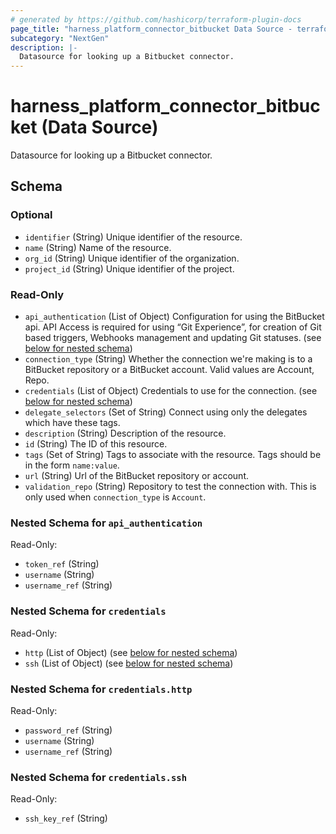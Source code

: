 ```yaml
---
# generated by https://github.com/hashicorp/terraform-plugin-docs
page_title: "harness_platform_connector_bitbucket Data Source - terraform-provider-harness"
subcategory: "NextGen"
description: |-
  Datasource for looking up a Bitbucket connector.
---
```


# harness_platform_connector_bitbucket (Data Source)

Datasource for looking up a Bitbucket connector.



<!-- schema generated by tfplugindocs -->
## Schema

### Optional

- `identifier` (String) Unique identifier of the resource.
- `name` (String) Name of the resource.
- `org_id` (String) Unique identifier of the organization.
- `project_id` (String) Unique identifier of the project.

### Read-Only

- `api_authentication` (List of Object) Configuration for using the BitBucket api. API Access is required for using “Git Experience”, for creation of Git based triggers, Webhooks management and updating Git statuses. (see [below for nested schema](#nestedatt--api_authentication))
- `connection_type` (String) Whether the connection we're making is to a BitBucket repository or a BitBucket account. Valid values are Account, Repo.
- `credentials` (List of Object) Credentials to use for the connection. (see [below for nested schema](#nestedatt--credentials))
- `delegate_selectors` (Set of String) Connect using only the delegates which have these tags.
- `description` (String) Description of the resource.
- `id` (String) The ID of this resource.
- `tags` (Set of String) Tags to associate with the resource. Tags should be in the form `name:value`.
- `url` (String) Url of the BitBucket repository or account.
- `validation_repo` (String) Repository to test the connection with. This is only used when `connection_type` is `Account`.

<a id="nestedatt--api_authentication"></a>
### Nested Schema for `api_authentication`

Read-Only:

- `token_ref` (String)
- `username` (String)
- `username_ref` (String)


<a id="nestedatt--credentials"></a>
### Nested Schema for `credentials`

Read-Only:

- `http` (List of Object) (see [below for nested schema](#nestedobjatt--credentials--http))
- `ssh` (List of Object) (see [below for nested schema](#nestedobjatt--credentials--ssh))

<a id="nestedobjatt--credentials--http"></a>
### Nested Schema for `credentials.http`

Read-Only:

- `password_ref` (String)
- `username` (String)
- `username_ref` (String)


<a id="nestedobjatt--credentials--ssh"></a>
### Nested Schema for `credentials.ssh`

Read-Only:

- `ssh_key_ref` (String)


